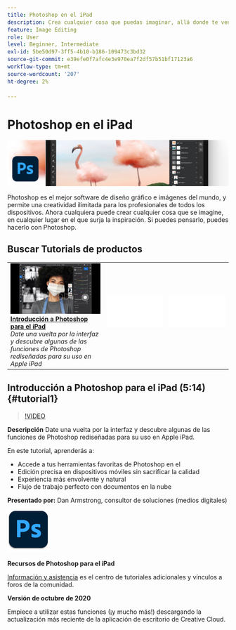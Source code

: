 ```yaml
---
title: Photoshop en el iPad
description: Crea cualquier cosa que puedas imaginar, allá donde te venga la inspiración con Photoshop en iPad
feature: Image Editing
role: User
level: Beginner, Intermediate
exl-id: 5be50d97-3ff5-4b10-b186-109473c3bd32
source-git-commit: e39efe0f7afc4e3e970ea7f2df57b51bf17123a6
workflow-type: tm+mt
source-wordcount: '207'
ht-degree: 2%

---
```


# Photoshop en el iPad

![Tutorial de imagen de héroe](../assets/PSoniPad.jpg)

Photoshop es el mejor software de diseño gráfico e imágenes del mundo, y permite una creatividad ilimitada para los profesionales de todos los dispositivos. Ahora cualquiera puede crear cualquier cosa que se imagine, en cualquier lugar en el que surja la inspiración. Si puedes pensarlo, puedes hacerlo con Photoshop.

## Buscar Tutorials de productos

<table style="table-layout:fixed">
<tr>
 <td>
   <a href="photoshopipad.md#tutorial1">
      <img alt="Introducción a Photoshop para el iPad" src="../assets/PSiPad_thumbnail.jpg" />
   </a>
    <div>
   <a href="photoshopipad.md#tutorial1"><strong>Introducción a Photoshop para el iPad</strong></a>
    </div>
    <em>Date una vuelta por la interfaz y descubre algunas de las funciones de Photoshop rediseñadas para su uso en Apple iPad</em>
    <br>
  </td>
  <td>
    <img alt="Separador" src="../assets/Whitespacer.png" />
    <div>
    <br>
  </td>
  <td>
    <img alt="Separador" src="../assets/Whitespacer.png" />
    <div>
    <br>
  </td>
</tr>
</table>

## Introducción a Photoshop para el iPad (5:14) {#tutorial1}

>[!VIDEO](https://video.tv.adobe.com/v/326899?hidetitle=true)

**Descripción**
Date una vuelta por la interfaz y descubre algunas de las funciones de Photoshop rediseñadas para su uso en Apple iPad.

En este tutorial, aprenderás a:
* Accede a tus herramientas favoritas de Photoshop en el
* Edición precisa en dispositivos móviles sin sacrificar la calidad
* Experiencia más envolvente y natural
* Flujo de trabajo perfecto con documentos en la nube

**Presentado por:**
Dan Armstrong, consultor de soluciones (medios digitales)

![Logotipo de Photoshop para el iPad](../assets/ps_appicon_96.png)

**Recursos de Photoshop para el iPad**

[Información y asistencia](https://helpx.adobe.com/support/photoshop.html) es el centro de tutoriales adicionales y vínculos a foros de la comunidad.

**Versión de octubre de 2020**

Empiece a utilizar estas funciones (¡y mucho más!) descargando la actualización más reciente de la aplicación de escritorio de Creative Cloud.
